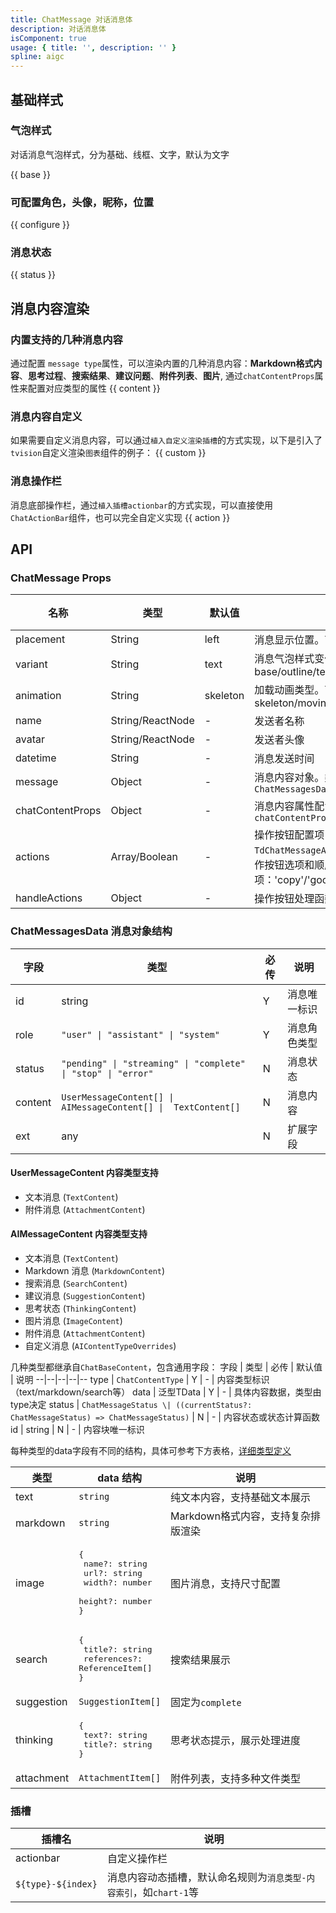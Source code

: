 ```yaml
---
title: ChatMessage 对话消息体
description: 对话消息体
isComponent: true
usage: { title: '', description: '' }
spline: aigc
---
```


## 基础样式
### 气泡样式
对话消息气泡样式，分为基础、线框、文字，默认为文字

{{ base }}

### 可配置角色，头像，昵称，位置

{{ configure }}

### 消息状态
{{ status }}

## 消息内容渲染
### 内置支持的几种消息内容
通过配置 `message type`属性，可以渲染内置的几种消息内容：**Markdown格式内容**、**思考过程**、**搜索结果**、**建议问题**、**附件列表**、**图片**, 通过`chatContentProps`属性来配置对应类型的属性
{{ content }}

### 消息内容自定义
如果需要自定义消息内容，可以通过`植入自定义渲染插槽`的方式实现，以下是引入了`tvision`自定义渲染`图表`组件的例子：
{{ custom }}

### 消息操作栏
消息底部操作栏，通过`植入插槽actionbar`的方式实现，可以直接使用`ChatActionBar`组件，也可以完全自定义实现
{{ action }}


## API
### ChatMessage Props

名称 | 类型 | 默认值 | 说明 | 必传
-- | -- | -- | -- | --
placement | String | left | 消息显示位置。可选项：left/right | N
variant | String | text | 消息气泡样式变体。可选项：base/outline/text | N
animation | String | skeleton | 加载动画类型。可选项：skeleton/moving/gradient/circle | N
name | String/ReactNode | - | 发送者名称 | N
avatar | String/ReactNode | - | 发送者头像 | N
datetime | String | - | 消息发送时间 | N
message | Object | - | 消息内容对象。类型定义见下方 `ChatMessagesData` | Y
chatContentProps | Object | - | 消息内容属性配置。类型支持见 `chatContentProps` | N
actions | Array/Boolean | - | 操作按钮配置项`TdChatMessageActionName[]`，可配置操作按钮选项和顺序。数组可选项：'copy'/'good'/'bad'/'replay'/'share'  | N
handleActions | Object | - | 操作按钮处理函数 | N

### ChatMessagesData 消息对象结构

字段 | 类型 | 必传 | 说明
--|--|--|--
id | string | Y | 消息唯一标识
role | `"user" \| "assistant" \| "system"` | Y | 消息角色类型
status | `"pending" \| "streaming" \| "complete" \| "stop" \| "error"` | N | 消息状态
content | `UserMessageContent[] \| AIMessageContent[] \|  TextContent[]` | N | 消息内容
ext | any | N | 扩展字段

#### UserMessageContent 内容类型支持
- 文本消息 (`TextContent`)
- 附件消息 (`AttachmentContent`)

#### AIMessageContent 内容类型支持
- 文本消息 (`TextContent`)
- Markdown 消息 (`MarkdownContent`)
- 搜索消息 (`SearchContent`)
- 建议消息 (`SuggestionContent`)
- 思考状态 (`ThinkingContent`)
- 图片消息 (`ImageContent`)
- 附件消息 (`AttachmentContent`)
- 自定义消息 (`AIContentTypeOverrides`)

几种类型都继承自`ChatBaseContent`，包含通用字段：
字段 | 类型 | 必传 | 默认值 | 说明
--|--|--|--|--
type | `ChatContentType` | Y | - | 内容类型标识（text/markdown/search等）
data | 泛型TData | Y | - | 具体内容数据，类型由type决定
status | `ChatMessageStatus \| ((currentStatus?: ChatMessageStatus) => ChatMessageStatus)` | N | - | 内容状态或状态计算函数
id | string | N | - | 内容块唯一标识

每种类型的data字段有不同的结构，具体可参考下方表格，[详细类型定义](https://github.com/TDesignOteam/tdesign-web-components/blob/develop/src/chatbot/core/type.ts#L17)

类型 | data 结构 | 说明
--|--|--
text | `string`  | 纯文本内容，支持基础文本展示
markdown | `string`  | Markdown格式内容，支持复杂排版渲染
image | <pre>{<br>  name?: string<br>  url?: string<br>  width?: number<br>  height?: number<br>}</pre>| 图片消息，支持尺寸配置
search | <pre>{<br>  title?: string<br>  references?: ReferenceItem[]<br>}</pre> | 搜索结果展示
suggestion | `SuggestionItem[]` | 固定为`complete` | 建议问题列表，用于快速交互
thinking | <pre>{<br>  text?: string<br>  title?: string<br>}</pre> | 思考状态提示，展示处理进度
attachment | `AttachmentItem[]` | 附件列表，支持多种文件类型


### 插槽

| 插槽名 | 说明 |
|--------|------|
| actionbar | 自定义操作栏 |
| `${type}-${index}` | 消息内容动态插槽，默认命名规则为`消息类型-内容索引`，如`chart-1`等 |